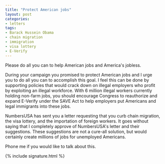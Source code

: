 ```yaml
---
title: "Protect American jobs"
layout: post
categories:
- letters
tags:
- Barack Hussein Obama
- chain migration
- immigration
- visa lottery
- E-Verify
---
```


Please do all you can to help American jobs and America's jobless.

During your campaign you promised to protect American jobs and I urge you to do all you can to accomplish this goal. I feel this can be done by supporting policies that would crack down on illegal employers who profit by exploiting an illegal workforce. With 6 million illegal workers currently holding non-farm jobs, you should encourage Congress to reauthorize and expand E-Verify under the SAVE Act to help employers put Americans and legal immigrants into these jobs.

NumbersUSA has sent you a letter requesting that you curb chain migration, the visa lottery, and the importation of foreign workers. It goes without saying that I completely approve of NumbersUSA's letter and their suggestions. These suggestions are not a cure-all solution, but would certainly create millions of jobs for unemployed Americans.

Phone me if you would like to talk about this.

{% include signature.html %}
